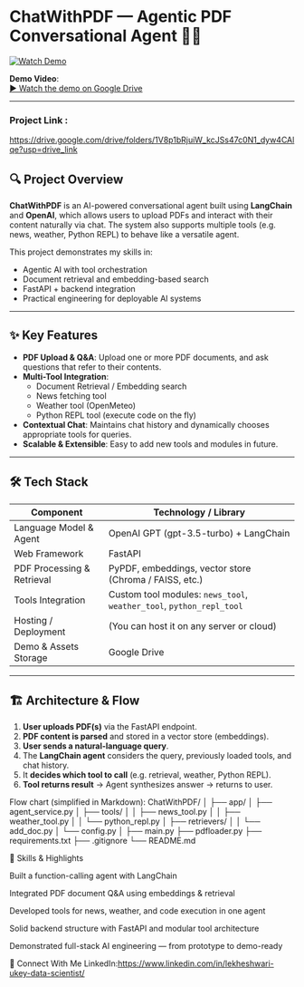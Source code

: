 # ChatWithPDF — Agentic PDF Conversational Agent 📄🤖


[![Watch Demo](https://img.youtube.com/vi/1JOF6l-LdlqLCC72-UNIT_QtzZdvQZ6ig/0.jpg)](https://drive.google.com/file/d/1JOF6l-LdlqLCC72-UNIT_QtzZdvQZ6ig/view?usp=drive_link)

**Demo Video**:  
[▶️ Watch the demo on Google Drive](https://drive.google.com/file/d/1JOF6l-LdlqLCC72-UNIT_QtzZdvQZ6ig/view?usp=drive_link)

---
### Project Link :
https://drive.google.com/drive/folders/1V8p1bRjuiW_kcJSs47c0N1_dyw4CAlqe?usp=drive_link

## 🔍 Project Overview

**ChatWithPDF** is an AI-powered conversational agent built using **LangChain** and **OpenAI**, which allows users to upload PDFs and interact with their content naturally via chat. The system also supports multiple tools (e.g. news, weather, Python REPL) to behave like a versatile agent.

This project demonstrates my skills in:  
- Agentic AI with tool orchestration  
- Document retrieval and embedding-based search  
- FastAPI + backend integration  
- Practical engineering for deployable AI systems  

---

## ✨ Key Features

- **PDF Upload & Q&A**: Upload one or more PDF documents, and ask questions that refer to their contents.  
- **Multi-Tool Integration**:
  - Document Retrieval / Embedding search  
  - News fetching tool  
  - Weather tool (OpenMeteo)  
  - Python REPL tool (execute code on the fly)  
- **Contextual Chat**: Maintains chat history and dynamically chooses appropriate tools for queries.  
- **Scalable & Extensible**: Easy to add new tools and modules in future.  

---

## 🛠️ Tech Stack

| Component | Technology / Library |
|-----------|----------------------|
| Language Model & Agent | OpenAI GPT (gpt-3.5-turbo) + LangChain |
| Web Framework | FastAPI |
| PDF Processing & Retrieval | PyPDF, embeddings, vector store (Chroma / FAISS, etc.) |
| Tools Integration | Custom tool modules: `news_tool`, `weather_tool`, `python_repl_tool` |
| Hosting / Deployment | (You can host it on any server or cloud) |
| Demo & Assets Storage | Google Drive |

---

## 🏗 Architecture & Flow

1. **User uploads PDF(s)** via the FastAPI endpoint.  
2. **PDF content is parsed** and stored in a vector store (embeddings).  
3. **User sends a natural-language query**.  
4. The **LangChain agent** considers the query, previously loaded tools, and chat history.  
5. It **decides which tool to call** (e.g. retrieval, weather, Python REPL).  
6. **Tool returns result** → Agent synthesizes answer → returns to user.  




Flow chart (simplified in Markdown):
ChatWithPDF/
│
├── app/
│   ├── agent_service.py
│   ├── tools/
│   │   ├── news_tool.py
│   │   ├── weather_tool.py
│   │   └── python_repl.py
│   ├── retrievers/
│   │   └── add_doc.py
│   └── config.py
│
├── main.py
├── pdfloader.py
├── requirements.txt
├── .gitignore
└── README.md



🚀 Skills & Highlights

Built a function-calling agent with LangChain

Integrated PDF document Q&A using embeddings & retrieval

Developed tools for news, weather, and code execution in one agent

Solid backend structure with FastAPI and modular tool architecture

Demonstrated full-stack AI engineering — from prototype to demo-ready

📌 Connect With Me
LinkedIn:https://www.linkedin.com/in/lekheshwari-ukey-data-scientist/
